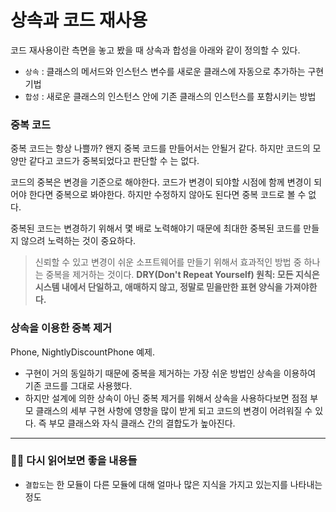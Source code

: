 # 상속과 코드 재사용

코드 재사용이란 측면을 놓고 봤을 때 상속과 합성을 아래와 같이 정의할 수 있다.

- `상속` : 클래스의 메서드와 인스턴스 변수를 새로운 클래스에 자동으로 추가하는 구현 기법
- `합성` : 새로운 클래스의 인스턴스 안에 기존 클래스의 인스턴스를 포함시키는 방법

### 중복 코드

중복 코드는 항상 나쁠까? 왠지 중복 코드를 만들어서는 안될거 같다. 하지만 코드의 모양만 같다고 코드가 중복되었다고 판단할 수 는 없다.

코드의 중복은 변경을 기준으로 해야한다. 코드가 변경이 되야할 시점에 함께 변경이 되어야 한다면 중복으로 봐야한다. 하지만 수정하지 않아도 된다면 중복 코드로 볼 수 없다.

중복된 코드는 변경하기 위해서 몇 배로 노력해야기 때문에 최대한 중복된 코드를 만들지 않으려 노력하는 것이 중요하다.

> 신뢰할 수 있고 변경이 쉬운 소프트웨어를 만들기 위해서 효과적인 방법 중 하나는 중복을 제거하는 것이다. **DRY(Don't Repeat Yourself) 원칙: 모든 지식은 시스템 내에서 단일하고, 애매하지 않고, 정말로 믿을만한 표현 양식을 가져야한다.**

### 상속을 이용한 중복 제거

Phone, NightlyDiscountPhone 예제.

- 구현이 거의 동일하기 때문에 중복을 제거하는 가장 쉬운 방법인 상속을 이용하여 기존 코드를 그대로 사용했다.
- 하지만 설계에 의한 상속이 아닌 중복 제거를 위해서 상속을 사용하다보면 점점 부모 클래스의 세부 구현 사항에 영향을 많이 받게 되고 코드의 변경이 어려워질 수 있다. 즉 부모 클래스와 자식 클래스 간의 결합도가 높아진다.

---

### 👨‍🏫 다시 읽어보면 좋을 내용들

- `결합도`는 한 모듈이 다른 모듈에 대해 얼마나 많은 지식을 가지고 있는지를 나타내는 정도
